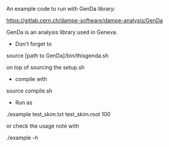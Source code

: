 An example code to run with GenDa library:

https://gitlab.cern.ch/dampe-software/dampe-analysis/GenDa

GenDa is an analysis library used in Geneva.

* Don't forget to

source [path to GenDa]/bin/thisgenda.sh

on top of sourcing the setup.sh

* compile with

source compile.sh

* Run as

./example test_skim.txt test_skim.root 100

or check the usage note with

./example -h

